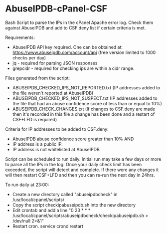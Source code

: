 # AbuseIPDB-cPanel-CSF
Bash Script to parse the IPs in the  cPanel Apache error log. Check them against AbuseIPDB and add to CSF deny list if certain criteria is met. 

Requirements:
- AbuseIPDB API key required. One can be obtained at: https://www.abuseipdb.com/account/api (free version limited to 1000 checks per day)
- jq - required for parsing JSON responses
- grepcidr - required for checking ips are within a cidr range.

Files generated from the script:
- ABUSEIPDB_CHECKED_IPS_NOT_REPORTED.txt (IP addresses added to the file weren't reported at AbuseIPDB)
- ABUSEIPDB_CHECKED_IPS_NOT_SUSPECT.txt (IP addresses added to the file that had an abuse confidence score of less than or equal to 10%)
- ABUSEIPDB_CHECK_CHANGES.txt (If changes to CSF.deny are made then it's recorded in this file a change has been done and a restart of CSF+LFD is required)

Criteria for IP addresses to be added to CSF.deny:
- AbuseIPDB abuse confidence score greater than 10% AND
- IP address is a public IP.
- IP address is not whitelisted at AbuseIPDB

Script can be scheduled to run daily. Initial run may take a few days or more to parse all the IPs in the log. Once your daily check limit has been exceeded, the script will detect and complete. If there were any changes it will then restart CSF+LFD and then you can re-run the next day in 24hrs.

To run daily at 23:00:
- Create a new directory called "abuseipdbcheck" in /usr/local/cpanel/scripts/
- Copy the script checkipabuseipdb.sh into the new directory
- Edit crontab and add a line "0 23 * * * /usr/local/cpanel/scripts/abuseipdbcheck/checkipabuseipdb.sh > /dev/null 2>&1"
- Restart cron. service crond restart



